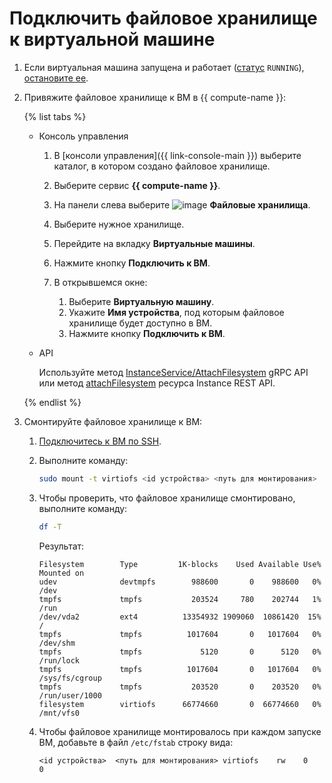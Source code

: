 # Подключить файловое хранилище к виртуальной машине

1. Если виртуальная машина запущена и работает ([статус](../../concepts/vm-statuses.md) `RUNNING`), [остановите ее](../vm-control/vm-stop-and-start.md#stop).
1. Привяжите файловое хранилище к ВМ в {{ compute-name }}:

   {% list tabs %}

   - Консоль управления

     1. В [консоли управления]({{ link-console-main }}) выберите каталог, в котором создано файловое хранилище.
     1. Выберите сервис **{{ compute-name }}**.
     1. На панели слева выберите ![image](../../../_assets/compute/storage.svg) **Файловые хранилища**.
     1. Выберите нужное хранилище.
     1. Перейдите на вкладку **Виртуальные машины**.
     1. Нажмите кнопку **Подключить к ВМ**.
     1. В открывшемся окне:
  
        1. Выберите **Виртуальную машину**.
        1. Укажите **Имя устройства**, под которым файловое хранилище будет доступно в ВМ.
        1. Нажмите кнопку **Подключить к ВМ**.

   - API
   
     Используйте метод [InstanceService/AttachFilesystem](../../api-ref/grpc/instance_service.md#AttachFilesystem) gRPC API или метод [attachFilesystem](../../api-ref/Instance/attachFilesystem.md) ресурса Instance REST API.
     
   {% endlist %}
   
1. Смонтируйте файловое хранилище к ВМ:

   1. [Подключитесь к ВМ по SSH](../vm-connect/ssh.md).
   1. Выполните команду:
   
      ```bash
      sudo mount -t virtiofs <id устройства> <путь для монтирования>
      ```
      
   1. Чтобы проверить, что файловое хранилище смонтировано, выполните команду:
   
      ```bash
      df -T
      ```
      
      Результат:
      
      ```
      Filesystem        Type         1K-blocks    Used Available Use% Mounted on
      udev              devtmpfs        988600       0    988600   0% /dev
      tmpfs             tmpfs           203524     780    202744   1% /run
      /dev/vda2         ext4          13354932 1909060  10861420  15% /
      tmpfs             tmpfs          1017604       0   1017604   0% /dev/shm
      tmpfs             tmpfs             5120       0      5120   0% /run/lock
      tmpfs             tmpfs          1017604       0   1017604   0% /sys/fs/cgroup
      tmpfs             tmpfs           203520       0    203520   0% /run/user/1000
      filesystem        virtiofs      66774660       0  66774660   0% /mnt/vfs0
      ```
      
   1. Чтобы файловое хранилище монтировалось при каждом запуске ВМ, добавьте в файл `/etc/fstab` строку вида:
   
      ```
      <id устройства>  <путь для монтирования> virtiofs    rw    0   0
      ```
